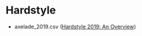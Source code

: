# Hardstyle
 - axelade_2019.csv ([Hardstyle 2019: An Overview](https://www.youtube.com/watch?v=TT7fwBrJFW0))
